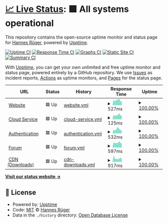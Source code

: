 # [📈 Live Status](https://hrueger.github.io/status): <!--live status--> **🟩 All systems operational**

This repository contains the open-source uptime monitor and status page for [Hannes Rüger](hannesrueger.de), powered by [Upptime](https://github.com/upptime/upptime).

[![Uptime CI](https://github.com/hrueger/status/workflows/Uptime%20CI/badge.svg)](https://github.com/hrueger/status/actions?query=workflow%3A%22Uptime+CI%22)
[![Response Time CI](https://github.com/hrueger/status/workflows/Response%20Time%20CI/badge.svg)](https://github.com/hrueger/status/actions?query=workflow%3A%22Response+Time+CI%22)
[![Graphs CI](https://github.com/hrueger/status/workflows/Graphs%20CI/badge.svg)](https://github.com/hrueger/status/actions?query=workflow%3A%22Graphs+CI%22)
[![Static Site CI](https://github.com/hrueger/status/workflows/Static%20Site%20CI/badge.svg)](https://github.com/hrueger/status/actions?query=workflow%3A%22Static+Site+CI%22)
[![Summary CI](https://github.com/hrueger/status/workflows/Summary%20CI/badge.svg)](https://github.com/hrueger/status/actions?query=workflow%3A%22Summary+CI%22)

With [Upptime](https://upptime.js.org), you can get your own unlimited and free uptime monitor and status page, powered entirely by a GitHub repository. We use [Issues](https://github.com/hrueger/status/issues) as incident reports, [Actions](https://github.com/hrueger/status/actions) as uptime monitors, and [Pages](https://hrueger.github.io/status) for the status page.

<!--start: status pages-->
<!-- This summary is generated by Upptime (https://github.com/upptime/upptime) -->
<!-- Do not edit this manually, your changes will be overwritten -->
<!-- prettier-ignore -->
| URL | Status | History | Response Time | Uptime |
| --- | ------ | ------- | ------------- | ------ |
| <img alt="" src="https://favicons.githubusercontent.com/my.makepro-x.com" height="13"> [Website](https://my.makepro-x.com) | 🟩 Up | [website.yml](https://github.com/hrueger/status/commits/HEAD/history/website.yml) | <details><summary><img alt="Response time graph" src="./graphs/website/response-time-week.png" height="20"> 527ms</summary><br><a href="https://hrueger.github.io/status/history/website"><img alt="Response time 527" src="https://img.shields.io/endpoint?url=https%3A%2F%2Fraw.githubusercontent.com%2Fhrueger%2Fstatus%2FHEAD%2Fapi%2Fwebsite%2Fresponse-time.json"></a><br><a href="https://hrueger.github.io/status/history/website"><img alt="24-hour response time 527" src="https://img.shields.io/endpoint?url=https%3A%2F%2Fraw.githubusercontent.com%2Fhrueger%2Fstatus%2FHEAD%2Fapi%2Fwebsite%2Fresponse-time-day.json"></a><br><a href="https://hrueger.github.io/status/history/website"><img alt="7-day response time 527" src="https://img.shields.io/endpoint?url=https%3A%2F%2Fraw.githubusercontent.com%2Fhrueger%2Fstatus%2FHEAD%2Fapi%2Fwebsite%2Fresponse-time-week.json"></a><br><a href="https://hrueger.github.io/status/history/website"><img alt="30-day response time 527" src="https://img.shields.io/endpoint?url=https%3A%2F%2Fraw.githubusercontent.com%2Fhrueger%2Fstatus%2FHEAD%2Fapi%2Fwebsite%2Fresponse-time-month.json"></a><br><a href="https://hrueger.github.io/status/history/website"><img alt="1-year response time 527" src="https://img.shields.io/endpoint?url=https%3A%2F%2Fraw.githubusercontent.com%2Fhrueger%2Fstatus%2FHEAD%2Fapi%2Fwebsite%2Fresponse-time-year.json"></a></details> | <details><summary><a href="https://hrueger.github.io/status/history/website">100.00%</a></summary><a href="https://hrueger.github.io/status/history/website"><img alt="All-time uptime 100.00%" src="https://img.shields.io/endpoint?url=https%3A%2F%2Fraw.githubusercontent.com%2Fhrueger%2Fstatus%2FHEAD%2Fapi%2Fwebsite%2Fuptime.json"></a><br><a href="https://hrueger.github.io/status/history/website"><img alt="24-hour uptime 100.00%" src="https://img.shields.io/endpoint?url=https%3A%2F%2Fraw.githubusercontent.com%2Fhrueger%2Fstatus%2FHEAD%2Fapi%2Fwebsite%2Fuptime-day.json"></a><br><a href="https://hrueger.github.io/status/history/website"><img alt="7-day uptime 100.00%" src="https://img.shields.io/endpoint?url=https%3A%2F%2Fraw.githubusercontent.com%2Fhrueger%2Fstatus%2FHEAD%2Fapi%2Fwebsite%2Fuptime-week.json"></a><br><a href="https://hrueger.github.io/status/history/website"><img alt="30-day uptime 100.00%" src="https://img.shields.io/endpoint?url=https%3A%2F%2Fraw.githubusercontent.com%2Fhrueger%2Fstatus%2FHEAD%2Fapi%2Fwebsite%2Fuptime-month.json"></a><br><a href="https://hrueger.github.io/status/history/website"><img alt="1-year uptime 100.00%" src="https://img.shields.io/endpoint?url=https%3A%2F%2Fraw.githubusercontent.com%2Fhrueger%2Fstatus%2FHEAD%2Fapi%2Fwebsite%2Fuptime-year.json"></a></details>
| <img alt="" src="https://favicons.githubusercontent.com/my.makepro-x.com" height="13"> [Cloud Service](https://my.makepro-x.com) | 🟩 Up | [cloud-service.yml](https://github.com/hrueger/status/commits/HEAD/history/cloud-service.yml) | <details><summary><img alt="Response time graph" src="./graphs/cloud-service/response-time-week.png" height="20"> 125ms</summary><br><a href="https://hrueger.github.io/status/history/cloud-service"><img alt="Response time 125" src="https://img.shields.io/endpoint?url=https%3A%2F%2Fraw.githubusercontent.com%2Fhrueger%2Fstatus%2FHEAD%2Fapi%2Fcloud-service%2Fresponse-time.json"></a><br><a href="https://hrueger.github.io/status/history/cloud-service"><img alt="24-hour response time 125" src="https://img.shields.io/endpoint?url=https%3A%2F%2Fraw.githubusercontent.com%2Fhrueger%2Fstatus%2FHEAD%2Fapi%2Fcloud-service%2Fresponse-time-day.json"></a><br><a href="https://hrueger.github.io/status/history/cloud-service"><img alt="7-day response time 125" src="https://img.shields.io/endpoint?url=https%3A%2F%2Fraw.githubusercontent.com%2Fhrueger%2Fstatus%2FHEAD%2Fapi%2Fcloud-service%2Fresponse-time-week.json"></a><br><a href="https://hrueger.github.io/status/history/cloud-service"><img alt="30-day response time 125" src="https://img.shields.io/endpoint?url=https%3A%2F%2Fraw.githubusercontent.com%2Fhrueger%2Fstatus%2FHEAD%2Fapi%2Fcloud-service%2Fresponse-time-month.json"></a><br><a href="https://hrueger.github.io/status/history/cloud-service"><img alt="1-year response time 125" src="https://img.shields.io/endpoint?url=https%3A%2F%2Fraw.githubusercontent.com%2Fhrueger%2Fstatus%2FHEAD%2Fapi%2Fcloud-service%2Fresponse-time-year.json"></a></details> | <details><summary><a href="https://hrueger.github.io/status/history/cloud-service">100.00%</a></summary><a href="https://hrueger.github.io/status/history/cloud-service"><img alt="All-time uptime 100.00%" src="https://img.shields.io/endpoint?url=https%3A%2F%2Fraw.githubusercontent.com%2Fhrueger%2Fstatus%2FHEAD%2Fapi%2Fcloud-service%2Fuptime.json"></a><br><a href="https://hrueger.github.io/status/history/cloud-service"><img alt="24-hour uptime 100.00%" src="https://img.shields.io/endpoint?url=https%3A%2F%2Fraw.githubusercontent.com%2Fhrueger%2Fstatus%2FHEAD%2Fapi%2Fcloud-service%2Fuptime-day.json"></a><br><a href="https://hrueger.github.io/status/history/cloud-service"><img alt="7-day uptime 100.00%" src="https://img.shields.io/endpoint?url=https%3A%2F%2Fraw.githubusercontent.com%2Fhrueger%2Fstatus%2FHEAD%2Fapi%2Fcloud-service%2Fuptime-week.json"></a><br><a href="https://hrueger.github.io/status/history/cloud-service"><img alt="30-day uptime 100.00%" src="https://img.shields.io/endpoint?url=https%3A%2F%2Fraw.githubusercontent.com%2Fhrueger%2Fstatus%2FHEAD%2Fapi%2Fcloud-service%2Fuptime-month.json"></a><br><a href="https://hrueger.github.io/status/history/cloud-service"><img alt="1-year uptime 100.00%" src="https://img.shields.io/endpoint?url=https%3A%2F%2Fraw.githubusercontent.com%2Fhrueger%2Fstatus%2FHEAD%2Fapi%2Fcloud-service%2Fuptime-year.json"></a></details>
| <img alt="" src="https://favicons.githubusercontent.com/login.makepro-x.com" height="13"> [Authentication](https://login.makepro-x.com) | 🟩 Up | [authentication.yml](https://github.com/hrueger/status/commits/HEAD/history/authentication.yml) | <details><summary><img alt="Response time graph" src="./graphs/authentication/response-time-week.png" height="20"> 532ms</summary><br><a href="https://hrueger.github.io/status/history/authentication"><img alt="Response time 532" src="https://img.shields.io/endpoint?url=https%3A%2F%2Fraw.githubusercontent.com%2Fhrueger%2Fstatus%2FHEAD%2Fapi%2Fauthentication%2Fresponse-time.json"></a><br><a href="https://hrueger.github.io/status/history/authentication"><img alt="24-hour response time 532" src="https://img.shields.io/endpoint?url=https%3A%2F%2Fraw.githubusercontent.com%2Fhrueger%2Fstatus%2FHEAD%2Fapi%2Fauthentication%2Fresponse-time-day.json"></a><br><a href="https://hrueger.github.io/status/history/authentication"><img alt="7-day response time 532" src="https://img.shields.io/endpoint?url=https%3A%2F%2Fraw.githubusercontent.com%2Fhrueger%2Fstatus%2FHEAD%2Fapi%2Fauthentication%2Fresponse-time-week.json"></a><br><a href="https://hrueger.github.io/status/history/authentication"><img alt="30-day response time 532" src="https://img.shields.io/endpoint?url=https%3A%2F%2Fraw.githubusercontent.com%2Fhrueger%2Fstatus%2FHEAD%2Fapi%2Fauthentication%2Fresponse-time-month.json"></a><br><a href="https://hrueger.github.io/status/history/authentication"><img alt="1-year response time 532" src="https://img.shields.io/endpoint?url=https%3A%2F%2Fraw.githubusercontent.com%2Fhrueger%2Fstatus%2FHEAD%2Fapi%2Fauthentication%2Fresponse-time-year.json"></a></details> | <details><summary><a href="https://hrueger.github.io/status/history/authentication">100.00%</a></summary><a href="https://hrueger.github.io/status/history/authentication"><img alt="All-time uptime 100.00%" src="https://img.shields.io/endpoint?url=https%3A%2F%2Fraw.githubusercontent.com%2Fhrueger%2Fstatus%2FHEAD%2Fapi%2Fauthentication%2Fuptime.json"></a><br><a href="https://hrueger.github.io/status/history/authentication"><img alt="24-hour uptime 100.00%" src="https://img.shields.io/endpoint?url=https%3A%2F%2Fraw.githubusercontent.com%2Fhrueger%2Fstatus%2FHEAD%2Fapi%2Fauthentication%2Fuptime-day.json"></a><br><a href="https://hrueger.github.io/status/history/authentication"><img alt="7-day uptime 100.00%" src="https://img.shields.io/endpoint?url=https%3A%2F%2Fraw.githubusercontent.com%2Fhrueger%2Fstatus%2FHEAD%2Fapi%2Fauthentication%2Fuptime-week.json"></a><br><a href="https://hrueger.github.io/status/history/authentication"><img alt="30-day uptime 100.00%" src="https://img.shields.io/endpoint?url=https%3A%2F%2Fraw.githubusercontent.com%2Fhrueger%2Fstatus%2FHEAD%2Fapi%2Fauthentication%2Fuptime-month.json"></a><br><a href="https://hrueger.github.io/status/history/authentication"><img alt="1-year uptime 100.00%" src="https://img.shields.io/endpoint?url=https%3A%2F%2Fraw.githubusercontent.com%2Fhrueger%2Fstatus%2FHEAD%2Fapi%2Fauthentication%2Fuptime-year.json"></a></details>
| <img alt="" src="https://favicons.githubusercontent.com/forum.makepro-x.com" height="13"> [Forum](https://forum.makepro-x.com) | 🟩 Up | [forum.yml](https://github.com/hrueger/status/commits/HEAD/history/forum.yml) | <details><summary><img alt="Response time graph" src="./graphs/forum/response-time-week.png" height="20"> 597ms</summary><br><a href="https://hrueger.github.io/status/history/forum"><img alt="Response time 597" src="https://img.shields.io/endpoint?url=https%3A%2F%2Fraw.githubusercontent.com%2Fhrueger%2Fstatus%2FHEAD%2Fapi%2Fforum%2Fresponse-time.json"></a><br><a href="https://hrueger.github.io/status/history/forum"><img alt="24-hour response time 597" src="https://img.shields.io/endpoint?url=https%3A%2F%2Fraw.githubusercontent.com%2Fhrueger%2Fstatus%2FHEAD%2Fapi%2Fforum%2Fresponse-time-day.json"></a><br><a href="https://hrueger.github.io/status/history/forum"><img alt="7-day response time 597" src="https://img.shields.io/endpoint?url=https%3A%2F%2Fraw.githubusercontent.com%2Fhrueger%2Fstatus%2FHEAD%2Fapi%2Fforum%2Fresponse-time-week.json"></a><br><a href="https://hrueger.github.io/status/history/forum"><img alt="30-day response time 597" src="https://img.shields.io/endpoint?url=https%3A%2F%2Fraw.githubusercontent.com%2Fhrueger%2Fstatus%2FHEAD%2Fapi%2Fforum%2Fresponse-time-month.json"></a><br><a href="https://hrueger.github.io/status/history/forum"><img alt="1-year response time 597" src="https://img.shields.io/endpoint?url=https%3A%2F%2Fraw.githubusercontent.com%2Fhrueger%2Fstatus%2FHEAD%2Fapi%2Fforum%2Fresponse-time-year.json"></a></details> | <details><summary><a href="https://hrueger.github.io/status/history/forum">100.00%</a></summary><a href="https://hrueger.github.io/status/history/forum"><img alt="All-time uptime 100.00%" src="https://img.shields.io/endpoint?url=https%3A%2F%2Fraw.githubusercontent.com%2Fhrueger%2Fstatus%2FHEAD%2Fapi%2Fforum%2Fuptime.json"></a><br><a href="https://hrueger.github.io/status/history/forum"><img alt="24-hour uptime 100.00%" src="https://img.shields.io/endpoint?url=https%3A%2F%2Fraw.githubusercontent.com%2Fhrueger%2Fstatus%2FHEAD%2Fapi%2Fforum%2Fuptime-day.json"></a><br><a href="https://hrueger.github.io/status/history/forum"><img alt="7-day uptime 100.00%" src="https://img.shields.io/endpoint?url=https%3A%2F%2Fraw.githubusercontent.com%2Fhrueger%2Fstatus%2FHEAD%2Fapi%2Fforum%2Fuptime-week.json"></a><br><a href="https://hrueger.github.io/status/history/forum"><img alt="30-day uptime 100.00%" src="https://img.shields.io/endpoint?url=https%3A%2F%2Fraw.githubusercontent.com%2Fhrueger%2Fstatus%2FHEAD%2Fapi%2Fforum%2Fuptime-month.json"></a><br><a href="https://hrueger.github.io/status/history/forum"><img alt="1-year uptime 100.00%" src="https://img.shields.io/endpoint?url=https%3A%2F%2Fraw.githubusercontent.com%2Fhrueger%2Fstatus%2FHEAD%2Fapi%2Fforum%2Fuptime-year.json"></a></details>
| <img alt="" src="https://favicons.githubusercontent.com/cdn.makepro-x.com" height="13"> [CDN (Downloads)](https://cdn.makepro-x.com/glue-releases) | 🟩 Up | [cdn-downloads.yml](https://github.com/hrueger/status/commits/HEAD/history/cdn-downloads.yml) | <details><summary><img alt="Response time graph" src="./graphs/cdn-downloads/response-time-week.png" height="20"> 917ms</summary><br><a href="https://hrueger.github.io/status/history/cdn-downloads"><img alt="Response time 917" src="https://img.shields.io/endpoint?url=https%3A%2F%2Fraw.githubusercontent.com%2Fhrueger%2Fstatus%2FHEAD%2Fapi%2Fcdn-downloads%2Fresponse-time.json"></a><br><a href="https://hrueger.github.io/status/history/cdn-downloads"><img alt="24-hour response time 917" src="https://img.shields.io/endpoint?url=https%3A%2F%2Fraw.githubusercontent.com%2Fhrueger%2Fstatus%2FHEAD%2Fapi%2Fcdn-downloads%2Fresponse-time-day.json"></a><br><a href="https://hrueger.github.io/status/history/cdn-downloads"><img alt="7-day response time 917" src="https://img.shields.io/endpoint?url=https%3A%2F%2Fraw.githubusercontent.com%2Fhrueger%2Fstatus%2FHEAD%2Fapi%2Fcdn-downloads%2Fresponse-time-week.json"></a><br><a href="https://hrueger.github.io/status/history/cdn-downloads"><img alt="30-day response time 917" src="https://img.shields.io/endpoint?url=https%3A%2F%2Fraw.githubusercontent.com%2Fhrueger%2Fstatus%2FHEAD%2Fapi%2Fcdn-downloads%2Fresponse-time-month.json"></a><br><a href="https://hrueger.github.io/status/history/cdn-downloads"><img alt="1-year response time 917" src="https://img.shields.io/endpoint?url=https%3A%2F%2Fraw.githubusercontent.com%2Fhrueger%2Fstatus%2FHEAD%2Fapi%2Fcdn-downloads%2Fresponse-time-year.json"></a></details> | <details><summary><a href="https://hrueger.github.io/status/history/cdn-downloads">100.00%</a></summary><a href="https://hrueger.github.io/status/history/cdn-downloads"><img alt="All-time uptime 100.00%" src="https://img.shields.io/endpoint?url=https%3A%2F%2Fraw.githubusercontent.com%2Fhrueger%2Fstatus%2FHEAD%2Fapi%2Fcdn-downloads%2Fuptime.json"></a><br><a href="https://hrueger.github.io/status/history/cdn-downloads"><img alt="24-hour uptime 100.00%" src="https://img.shields.io/endpoint?url=https%3A%2F%2Fraw.githubusercontent.com%2Fhrueger%2Fstatus%2FHEAD%2Fapi%2Fcdn-downloads%2Fuptime-day.json"></a><br><a href="https://hrueger.github.io/status/history/cdn-downloads"><img alt="7-day uptime 100.00%" src="https://img.shields.io/endpoint?url=https%3A%2F%2Fraw.githubusercontent.com%2Fhrueger%2Fstatus%2FHEAD%2Fapi%2Fcdn-downloads%2Fuptime-week.json"></a><br><a href="https://hrueger.github.io/status/history/cdn-downloads"><img alt="30-day uptime 100.00%" src="https://img.shields.io/endpoint?url=https%3A%2F%2Fraw.githubusercontent.com%2Fhrueger%2Fstatus%2FHEAD%2Fapi%2Fcdn-downloads%2Fuptime-month.json"></a><br><a href="https://hrueger.github.io/status/history/cdn-downloads"><img alt="1-year uptime 100.00%" src="https://img.shields.io/endpoint?url=https%3A%2F%2Fraw.githubusercontent.com%2Fhrueger%2Fstatus%2FHEAD%2Fapi%2Fcdn-downloads%2Fuptime-year.json"></a></details>

<!--end: status pages-->

[**Visit our status website →**](https://hrueger.github.io/status)

## 📄 License

- Powered by: [Upptime](https://github.com/upptime/upptime)
- Code: [MIT](./LICENSE) © [Hannes Rüger](hannesrueger.de)
- Data in the `./history` directory: [Open Database License](https://opendatacommons.org/licenses/odbl/1-0/)
